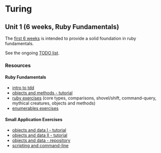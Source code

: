 # Turing

## Unit 1 (6 weeks, Ruby Fundamentals)

The [first 6 weeks](https://github.com/JumpstartLab/turing/blob/master/planning/unit_1.markdown) is intended to provide a solid foundation in ruby fundamentals.

See the ongoing [TODO list](https://github.com/JumpstartLab/turing/issues/1).

### Resources

#### Ruby Fundamentals

* [intro to tdd](http://tutorials.jumpstartlab.com/academy/workshops/intro-to-tdd.html)
* [objects and methods - tutorial](http://tutorials.jumpstartlab.com/academy/workshops/objects_and_methods.html)
* [ruby exercises](https://github.com/JumpstartLab/ruby-exercises) (core types, comparisons, shovel/shift, command-query, mythical creatures, objects and methods)
* [enumerables exercises](https://github.com/JumpstartLab/enums-exercises/tree/master/exercises)

#### Small Application Exercises

* [objects and data I - tutorial](http://tutorials.jumpstartlab.com/academy/workshops/csv/i.html)
* [objects and data II - tutorial](http://tutorials.jumpstartlab.com/academy/workshops/csv/ii.html)
* [objects and data - repository](https://github.com/JumpstartLab/csv-exercises)
* [scripting and command-line](http://tutorials.jumpstartlab.com/topics/cli.html)


